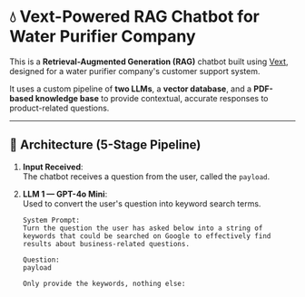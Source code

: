 # 💧 Vext-Powered RAG Chatbot for Water Purifier Company

This is a **Retrieval-Augmented Generation (RAG)** chatbot built using [Vext](https://github.com/vext-ai/vext), designed for a water purifier company's customer support system.

It uses a custom pipeline of **two LLMs**, a **vector database**, and a **PDF-based knowledge base** to provide contextual, accurate responses to product-related questions.

---

## 🧠 Architecture (5-Stage Pipeline)

1. **Input Received**:  
   The chatbot receives a question from the user, called the `payload`.

2. **LLM 1 — GPT-4o Mini**:  
   Used to convert the user's question into keyword search terms.
   ```text
   System Prompt:
   Turn the question the user has asked below into a string of keywords that could be searched on Google to effectively find results about business-related questions.

   Question: 
   payload

   Only provide the keywords, nothing else:
